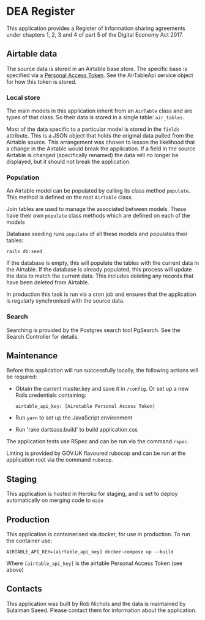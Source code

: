 # DEA Register

This application provides a Register of Information sharing agreements under chapters 1, 2, 3 and 4 of part 5 of the Digital Economy Act 2017.

## Airtable data

The source data is stored in an Airtable base store. The specific base is specified via a
[Personal Access Token](https://airtable.com/developers/web/api/authentication).
See the AirTableApi service object for how this token is stored.

### Local store

The main models in this application inherit from an `AirTable` class and are types of that class. So their data is
stored in a single table: `air_tables`.

Most of the data specific to a particular model is stored in the `fields` attribute. This is a JSON object that
holds the original data pulled from the Airtable source. This arrangement was chosen to lesson the likelihood that
a change in the Airtable would break the application. If a field in the source Airtable is changed (specifically
renamed) the data will no longer be displayed, but it should not break the application.

### Population

An Airtable model can be populated by calling its class method `populate`. This method is defined on the root `AirTable`
class.

Join tables are used to manage the associated between models. These have their own `populate` class methods which
are defined on each of the models

Database seeding runs `populate` of all these models and populates their tables:

    rails db:seed

If the database is empty, this will populate the tables with the current data in the Airtable. If the database
is already populated, this process will update the data to match the current data. This includes deleting any
records that have been deleted from Airtable.

In production this task is run via a cron job and ensures that the application is regularly synchronised with
the source data.

### Search

Searching is provided by the Postgres search tool PgSearch. See the Search Controller for details.

## Maintenance

Before this application will run successfully locally, the following actions will be required:

- Obtain the current master.key and save it in `/config`. Or set up a new Rails credentials containing:

      airtable_api_key: [Airetable Personal Access Token]

- Run `yarn` to set up the JavaScript environment
- Run 'rake dartsass:build' to build application.css

The application tests use RSpec and can be run via the command `rspec`.

Linting is provided by GOV.UK flavoured rubocop and can be run at the application root via the command `rubocop`.

## Staging

This application is hosted in Heroku for staging, and is set to deploy automatically on merging code to `main`

## Production

This application is containerised via docker, for use in production. To run the container use:

    AIRTABLE_API_KEY=[airtable_api_key] docker-compose up --build

Where `[airtable_api_key]` is the airtable Personal Access Token (see above)

## Contacts

This application was built by Rob Nichols and the data is maintained by Sulaiman Saeed. Please contact them
for information about the application.
